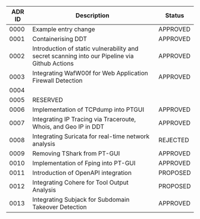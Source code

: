 | ADR ID | Description                                                                                   | Status   |
| ------ | --------------------------------------------------------------------------------------------- | -------- |
| 0000   | Example entry change                                                                          | APPROVED |
| 0001   | Containerising DDT                                                                            | APPROVED |
| 0002   | Introduction of static vulnerability and secret scanning into our Pipeline via Github Actions | APPROVED |
| 0003   | Integrating WafW00f for Web Application Firewall Detection                                    | APPROVED |
| 0004   |                                                                                               |          |
| 0005   | RESERVED                                                                                      |          |
| 0006   | Implementation of TCPdump into PTGUI                                                          | APPROVED |
| 0007   | Integrating IP Tracing via Traceroute, Whois, and Geo IP in DDT                               | APPROVED |
| 0008   | Integrating Suricata for real-time network analysis                                           | REJECTED |
| 0009   | Removing TShark from PT-GUI                                                                   | APPROVED |
| 0010   | Implementation of Fping into PT-GUI                                                           | APPROVED |
| 0011   | Introduction of OpenAPI integration                                                           | PROPOSED |
| 0012   | Integrating Cohere for Tool Output Analysis                                                   | PROPOSED |
| 0013   | Integrating Subjack for Subdomain Takeover Detection                                          | APPROVED |
